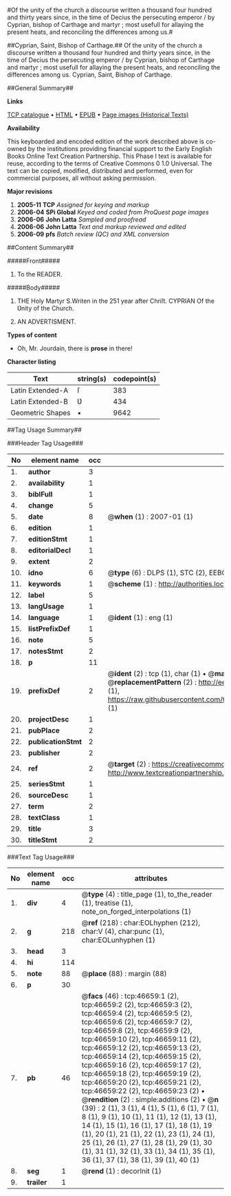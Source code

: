 #Of the unity of the church a discourse written a thousand four hundred and thirty years since, in the time of Decius the persecuting emperor / by Cyprian, bishop of Carthage and martyr ; most usefull for allaying the present heats, and reconciling the differences among us.#

##Cyprian, Saint, Bishop of Carthage.##
Of the unity of the church a discourse written a thousand four hundred and thirty years since, in the time of Decius the persecuting emperor / by Cyprian, bishop of Carthage and martyr ; most usefull for allaying the present heats, and reconciling the differences among us.
Cyprian, Saint, Bishop of Carthage.

##General Summary##

**Links**

[TCP catalogue](http://www.ota.ox.ac.uk/tcp/)  • 
[HTML](http://tei.it.ox.ac.uk/tcp/Texts-HTML/free/A35/A35528.html)  • 
[EPUB](http://tei.it.ox.ac.uk/tcp/Texts-EPUB/free/A35/A35528.epub) • 
[Page images (Historical Texts)](https://data.historicaltexts.jisc.ac.uk/view?pubId=eebo-11192735e&pageId=eebo-11192735e-46659-1)

**Availability**

This keyboarded and encoded edition of the
	       work described above is co-owned by the institutions
	       providing financial support to the Early English Books
	       Online Text Creation Partnership. This Phase I text is
	       available for reuse, according to the terms of Creative
	       Commons 0 1.0 Universal. The text can be copied,
	       modified, distributed and performed, even for
	       commercial purposes, all without asking permission.

**Major revisions**

1. __2005-11__ __TCP__ *Assigned for keying and markup*
1. __2006-04__ __SPi Global__ *Keyed and coded from ProQuest page images*
1. __2006-06__ __John Latta__ *Sampled and proofread*
1. __2006-06__ __John Latta__ *Text and markup reviewed and edited*
1. __2006-09__ __pfs__ *Batch review (QC) and XML conversion*

##Content Summary##

#####Front#####

1. To the READER.

#####Body#####

1. THE Holy Martyr S.Writen in the 251 year after Chriſt. CYPRIAN Of the Ʋnity of the Church.

1. AN ADVERTISMENT.

**Types of content**

  * Oh, Mr. Jourdain, there is **prose** in there!

**Character listing**


|Text|string(s)|codepoint(s)|
|---|---|---|
|Latin Extended-A|ſ|383|
|Latin Extended-B|Ʋ|434|
|Geometric Shapes|▪|9642|

##Tag Usage Summary##

###Header Tag Usage###

|No|element name|occ|attributes|
|---|---|---|---|
|1.|__author__|3||
|2.|__availability__|1||
|3.|__biblFull__|1||
|4.|__change__|5||
|5.|__date__|8| @__when__ (1) : 2007-01 (1)|
|6.|__edition__|1||
|7.|__editionStmt__|1||
|8.|__editorialDecl__|1||
|9.|__extent__|2||
|10.|__idno__|6| @__type__ (6) : DLPS (1), STC (2), EEBO-CITATION (1), OCLC (1), VID (1)|
|11.|__keywords__|1| @__scheme__ (1) : http://authorities.loc.gov/ (1)|
|12.|__label__|5||
|13.|__langUsage__|1||
|14.|__language__|1| @__ident__ (1) : eng (1)|
|15.|__listPrefixDef__|1||
|16.|__note__|5||
|17.|__notesStmt__|2||
|18.|__p__|11||
|19.|__prefixDef__|2| @__ident__ (2) : tcp (1), char (1)  •  @__matchPattern__ (2) : ([0-9\-]+):([0-9IVX]+) (1), (.+) (1)  •  @__replacementPattern__ (2) : http://eebo.chadwyck.com/downloadtiff?vid=$1&page=$2 (1), https://raw.githubusercontent.com/textcreationpartnership/Texts/master/tcpchars.xml#$1 (1)|
|20.|__projectDesc__|1||
|21.|__pubPlace__|2||
|22.|__publicationStmt__|2||
|23.|__publisher__|2||
|24.|__ref__|2| @__target__ (2) : https://creativecommons.org/publicdomain/zero/1.0/ (1), http://www.textcreationpartnership.org/docs/. (1)|
|25.|__seriesStmt__|1||
|26.|__sourceDesc__|1||
|27.|__term__|2||
|28.|__textClass__|1||
|29.|__title__|3||
|30.|__titleStmt__|2||


###Text Tag Usage###

|No|element name|occ|attributes|
|---|---|---|---|
|1.|__div__|4| @__type__ (4) : title_page (1), to_the_reader (1), treatise (1), note_on_forged_interpolations (1)|
|2.|__g__|218| @__ref__ (218) : char:EOLhyphen (212), char:V (4), char:punc (1), char:EOLunhyphen (1)|
|3.|__head__|3||
|4.|__hi__|114||
|5.|__note__|88| @__place__ (88) : margin (88)|
|6.|__p__|30||
|7.|__pb__|46| @__facs__ (46) : tcp:46659:1 (2), tcp:46659:2 (2), tcp:46659:3 (2), tcp:46659:4 (2), tcp:46659:5 (2), tcp:46659:6 (2), tcp:46659:7 (2), tcp:46659:8 (2), tcp:46659:9 (2), tcp:46659:10 (2), tcp:46659:11 (2), tcp:46659:12 (2), tcp:46659:13 (2), tcp:46659:14 (2), tcp:46659:15 (2), tcp:46659:16 (2), tcp:46659:17 (2), tcp:46659:18 (2), tcp:46659:19 (2), tcp:46659:20 (2), tcp:46659:21 (2), tcp:46659:22 (2), tcp:46659:23 (2)  •  @__rendition__ (2) : simple:additions (2)  •  @__n__ (39) : 2 (1), 3 (1), 4 (1), 5 (1), 6 (1), 7 (1), 8 (1), 9 (1), 10 (1), 11 (1), 12 (1), 13 (1), 14 (1), 15 (1), 16 (1), 17 (1), 18 (1), 19 (1), 20 (1), 21 (1), 22 (1), 23 (1), 24 (1), 25 (1), 26 (1), 27 (1), 28 (1), 29 (1), 30 (1), 31 (1), 32 (1), 33 (1), 34 (1), 35 (1), 36 (1), 37 (1), 38 (1), 39 (1), 40 (1)|
|8.|__seg__|1| @__rend__ (1) : decorInit (1)|
|9.|__trailer__|1||
